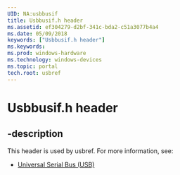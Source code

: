 ```yaml
---
UID: NA:usbbusif
title: Usbbusif.h header
ms.assetid: ef304279-d2bf-341c-bda2-c51a3077b4a4
ms.date: 05/09/2018
keywords: ["Usbbusif.h header"]
ms.keywords: 
ms.prod: windows-hardware
ms.technology: windows-devices
ms.topic: portal
tech.root: usbref
---
```


# Usbbusif.h header


## -description


This header is used by usbref. For more information, see:

- [Universal Serial Bus (USB)](../_usbref/index.md)
